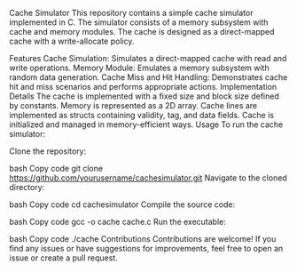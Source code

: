 Cache Simulator
This repository contains a simple cache simulator implemented in C. The simulator consists of a memory subsystem with cache and memory modules. The cache is designed as a direct-mapped cache with a write-allocate policy.

Features
Cache Simulation: Simulates a direct-mapped cache with read and write operations.
Memory Module: Emulates a memory subsystem with random data generation.
Cache Miss and Hit Handling: Demonstrates cache hit and miss scenarios and performs appropriate actions.
Implementation Details
The cache is implemented with a fixed size and block size defined by constants.
Memory is represented as a 2D array.
Cache lines are implemented as structs containing validity, tag, and data fields.
Cache is initialized and managed in memory-efficient ways.
Usage
To run the cache simulator:

Clone the repository:

bash
Copy code
git clone https://github.com/yourusername/cachesimulator.git
Navigate to the cloned directory:

bash
Copy code
cd cachesimulator
Compile the source code:

bash
Copy code
gcc -o cache cache.c
Run the executable:

bash
Copy code
./cache
Contributions
Contributions are welcome! If you find any issues or have suggestions for improvements, feel free to open an issue or create a pull request.
